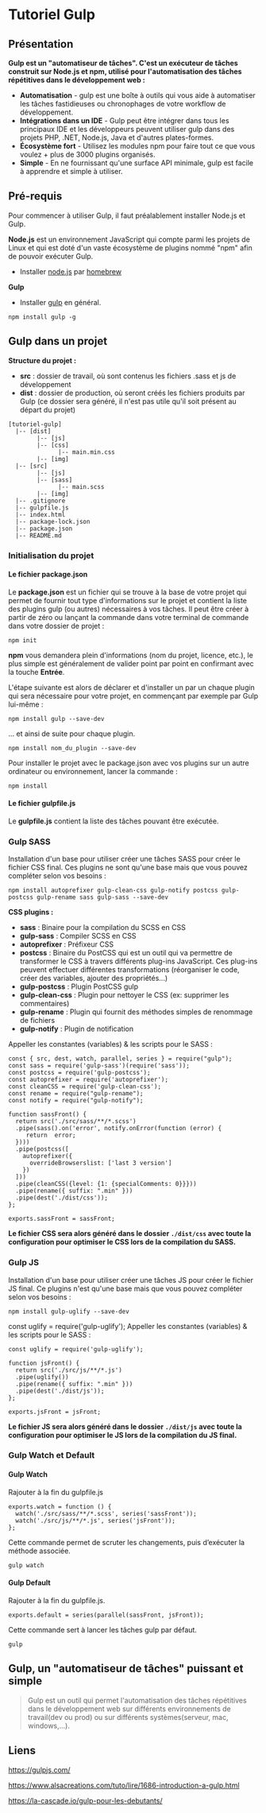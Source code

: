 # Tutoriel Gulp

## Présentation
**Gulp est un "automatiseur de tâches". C'est un exécuteur de tâches construit sur Node.js et npm, utilisé pour l'automatisation des tâches répétitives dans le développement web :**
- **Automatisation** - gulp est une boîte à outils qui vous aide à automatiser les tâches fastidieuses ou chronophages de votre workflow de développement.
- **Intégrations dans un IDE** - Gulp peut être intégrer dans tous les principaux IDE et les développeurs peuvent utiliser gulp dans des projets PHP, .NET, Node.js, Java et d'autres plates-formes.
- **Écosystème fort** - Utilisez les modules npm pour faire tout ce que vous voulez + plus de 3000 plugins organisés.
- **Simple** - En ne fournissant qu'une surface API minimale, gulp est facile à apprendre et simple à utiliser.


## Pré-requis
Pour commencer à utiliser Gulp, il faut préalablement installer Node.js et Gulp.

**Node.js** est un environnement JavaScript qui compte parmi les projets de Linux et qui est doté d'un vaste écosystème de plugins nommé "npm" afin de pouvoir exécuter Gulp.
- Installer [node.js](https://nodejs.org/en/) par [homebrew](https://brew.sh/index_fr)

**Gulp**
- Installer [gulp](https://gulpjs.com/docs/en/getting-started/quick-start) en général.
```
npm install gulp -g
```

## Gulp dans un projet
**Structure du projet :**
- **src** : dossier de travail, où sont contenus les fichiers .sass et js de développement
- **dist** : dossier de production, où seront créés les fichiers produits par Gulp (ce dossier sera généré, il n'est pas utile qu'il soit présent au départ du projet)
```
[tutoriel-gulp]
  |-- [dist]
        |-- [js]
        |-- [css]
              |-- main.min.css
        |-- [img]
  |-- [src]
        |-- [js]
        |-- [sass]
              |-- main.scss
        |-- [img]        
  |-- .gitignore
  |-- gulpfile.js
  |-- index.html
  |-- package-lock.json
  |-- package.json  
  |-- README.md
```

### Initialisation du projet
#### Le fichier package.json
Le **package.json** est un fichier qui se trouve à la base de votre projet qui permet de fournir tout type d'informations sur le projet et contient la liste des plugins gulp (ou autres) nécessaires à vos tâches. Il peut être créer à partir de zéro ou lançant la commande dans votre terminal de commande dans votre dossier de projet :
```
npm init
```
**npm** vous demandera plein d'informations (nom du projet, licence, etc.), le plus simple est généralement de valider point par point en confirmant avec la touche **Entrée**.

L'étape suivante est alors de déclarer et d'installer un par un chaque plugin qui sera nécessaire pour votre projet, en commençant par exemple par Gulp lui-même :
```
npm install gulp --save-dev
```
... et ainsi de suite pour chaque plugin.
```
npm install nom_du_plugin --save-dev
```

Pour installer le projet avec le package.json avec vos plugins sur un autre ordinateur ou environnement, lancer la commande :
```
npm install
```

#### Le fichier gulpfile.js
Le **gulpfile.js** contient la liste des tâches pouvant être exécutée.

### Gulp SASS
Installation d'un base pour utiliser créer une tâches SASS pour créer le fichier CSS final. Ces plugins ne sont qu'une base mais que vous pouvez compléter selon vos besoins :
```
npm install autoprefixer gulp-clean-css gulp-notify postcss gulp-postcss gulp-rename sass gulp-sass --save-dev
```

**CSS plugins :**
- **sass** : Binaire pour la compilation du SCSS en CSS
- **gulp-sass** : Compiler SCSS en CSS
- **autoprefixer** : Préfixeur CSS
- **postcss** : Binaire du PostCSS qui est un outil qui va permettre de transformer le CSS à travers différents plug-ins JavaScript. Ces plug-ins peuvent effectuer différentes transformations (réorganiser le code, créer des variables, ajouter des propriétés...)
- **gulp-postcss** : Plugin PostCSS gulp
- **gulp-clean-css** : Plugin pour nettoyer le CSS (ex: supprimer les commentaires)
- **gulp-rename** : Plugin qui fournit des méthodes simples de renommage de fichiers
- **gulp-notify** : Plugin de notification

Appeller les constantes (variables) & les scripts pour le SASS :
```
const { src, dest, watch, parallel, series } = require("gulp");
const sass = require('gulp-sass')(require('sass'));
const postcss = require('gulp-postcss');
const autoprefixer = require('autoprefixer');
const cleanCSS = require('gulp-clean-css');
const rename = require("gulp-rename");
const notify = require("gulp-notify");

function sassFront() {
  return src('./src/sass/**/*.scss')
  .pipe(sass().on('error', notify.onError(function (error) {
     return  error;
  })))
  .pipe(postcss([
    autoprefixer({
      overrideBrowserslist: ['last 3 version']
    })
  ]))
  .pipe(cleanCSS({level: {1: {specialComments: 0}}}))
  .pipe(rename({ suffix: ".min" }))
  .pipe(dest('./dist/css'));
};

exports.sassFront = sassFront;
```

**Le fichier CSS sera alors généré dans le dossier `./dist/css` avec toute la configuration pour optimiser le CSS lors de la compilation du SASS.**

### Gulp JS
Installation d'un base pour utiliser créer une tâches JS pour créer le fichier JS final. Ce plugins n'est qu'une base mais que vous pouvez compléter selon vos besoins :
```
npm install gulp-uglify --save-dev
```

const uglify = require('gulp-uglify');
Appeller les constantes (variables) & les scripts pour le SASS :
```
const uglify = require('gulp-uglify');

function jsFront() {
  return src('./src/js/**/*.js')
  .pipe(uglify())
  .pipe(rename({ suffix: ".min" }))
  .pipe(dest('./dist/js'));
};

exports.jsFront = jsFront;
```

**Le fichier JS sera alors généré dans le dossier `./dist/js` avec toute la configuration pour optimiser le JS lors de la compilation du JS final.**

### Gulp Watch et Default
#### Gulp Watch
Rajouter à la fin du gulpfile.js
```
exports.watch = function () {
  watch('./src/sass/**/*.scss', series('sassFront'));
  watch('./src/js/**/*.js', series('jsFront'));
};
```

Cette commande permet de scruter les changements, puis d’exécuter la méthode associée.
```
gulp watch
```

#### Gulp Default
Rajouter à la fin du gulpfile.js.
```
exports.default = series(parallel(sassFront, jsFront));
```

Cette commande sert à lancer les tâches gulp par défaut.
```
gulp
```

## Gulp, un "automatiseur de tâches" puissant et simple
> Gulp est un outil qui permet l'automatisation des tâches répétitives dans le développement web sur différents environnements de travail(dev ou prod) ou sur différents systèmes(serveur, mac, windows,...).

## Liens
https://gulpjs.com/

https://www.alsacreations.com/tuto/lire/1686-introduction-a-gulp.html

https://la-cascade.io/gulp-pour-les-debutants/
